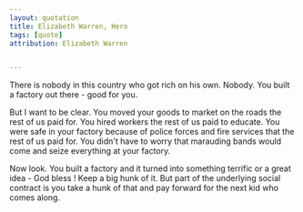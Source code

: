 ```yaml
---
layout: quotation
title: Elizabeth Warren, Hero
tags: [quote]
attribution: Elizabeth Warren


---
```


There is nobody in this country who got rich on his own. Nobody.
You built a factory out there - good for you.

But I want to be clear. You moved your goods to market on the roads
the rest of us paid for. You hired workers the rest of us paid to
educate. You were safe in your factory because of police forces and
fire services that the rest of us paid for. You didn't have to worry
that marauding bands would come and seize everything at your factory.

Now look. You built a factory and it turned into something terrific or a great idea -
God bless ! Keep a big hunk of it. But part of the underlying social
contract is you take a hunk of that and pay forward for the next kid
who comes along.
